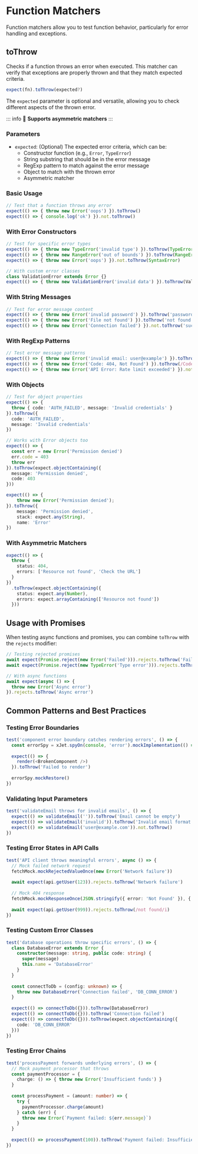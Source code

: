 # Function Matchers
Function matchers allow you to test function behavior, particularly for error handling and exceptions.

## toThrow
Checks if a function throws an error when executed. This matcher can verify that exceptions are properly thrown and that they match expected criteria.

```ts
expect(fn).toThrow(expected?)
```

The `expected` parameter is optional and versatile, allowing you to check different aspects of the thrown error.

::: info
:rocket: **Supports asymmetric matchers**
:::

### Parameters
- `expected`: (Optional) The expected error criteria, which can be:
    - Constructor function (e.g., `Error`, `TypeError`)
    - String substring that should be in the error message
    - RegExp pattern to match against the error message
    - Object to match with the thrown error
    - Asymmetric matcher

### Basic Usage

```ts
// Test that a function throws any error
expect(() => { throw new Error('oops') }).toThrow()
expect(() => { console.log('ok') }).not.toThrow()
```

### With Error Constructors
```ts
// Test for specific error types
expect(() => { throw new TypeError('invalid type') }).toThrow(TypeError)
expect(() => { throw new RangeError('out of bounds') }).toThrow(RangeError)
expect(() => { throw new Error('oops') }).not.toThrow(SyntaxError)

// With custom error classes
class ValidationError extends Error {}
expect(() => { throw new ValidationError('invalid data') }).toThrow(ValidationError)
```

### With String Messages
```ts
// Test for error message content
expect(() => { throw new Error('invalid password') }).toThrow('password')
expect(() => { throw new Error('File not found') }).toThrow('not found')
expect(() => { throw new Error('Connection failed') }).not.toThrow('success')
```

### With RegExp Patterns
```ts
// Test error message patterns
expect(() => { throw new Error('invalid email: user@example') }).toThrow(/invalid email/)
expect(() => { throw new Error('Code: 404, Not Found') }).toThrow(/Code: \d+/)
expect(() => { throw new Error('API Error: Rate limit exceeded') }).not.toThrow(/permission denied/i)
```

### With Objects
```ts
// Test for object properties
expect(() => { 
  throw { code: 'AUTH_FAILED', message: 'Invalid credentials' }
}).toThrow({ 
  code: 'AUTH_FAILED', 
  message: 'Invalid credentials' 
})

// Works with Error objects too
expect(() => { 
  const err = new Error('Permission denied')
  err.code = 403
  throw err
}).toThrow(expect.objectContaining({ 
  message: 'Permission denied',
  code: 403
}))

expect(() => {
    throw new Error('Permission denied');
}).toThrow({
    message: 'Permission denied',
    stack: expect.any(String),
    name: 'Error'
})
```

### With Asymmetric Matchers
```ts
expect(() => { 
  throw { 
    status: 404, 
    errors: ['Resource not found', 'Check the URL']
  }
})
  .toThrow(expect.objectContaining({ 
    status: expect.any(Number),
    errors: expect.arrayContaining(['Resource not found'])
  }))
```

## Usage with Promises
When testing async functions and promises, you can combine `toThrow` with the `rejects` modifier:

```ts
// Testing rejected promises
await expect(Promise.reject(new Error('Failed'))).rejects.toThrow('Failed')
await expect(Promise.reject(new TypeError('Type error'))).rejects.toThrow(TypeError)

// With async functions
await expect(async () => {
  throw new Error('Async error')
}).rejects.toThrow('Async error')
```

## Common Patterns and Best Practices
### Testing Error Boundaries
``` ts
test('component error boundary catches rendering errors', () => {
  const errorSpy = xJet.spyOn(console, 'error').mockImplementation(() => {})
  
  expect(() => {
    render(<BrokenComponent />)
  }).toThrow('Failed to render')
  
  errorSpy.mockRestore()
})
```
### Validating Input Parameters
``` ts
test('validateEmail throws for invalid emails', () => {
  expect(() => validateEmail('')).toThrow('Email cannot be empty')
  expect(() => validateEmail('invalid')).toThrow('Invalid email format')
  expect(() => validateEmail('user@example.com')).not.toThrow()
})
```
### Testing Error States in API Calls
``` ts
test('API client throws meaningful errors', async () => {
  // Mock failed network request
  fetchMock.mockRejectedValueOnce(new Error('Network failure'))
  
  await expect(api.getUser(123)).rejects.toThrow('Network failure')
  
  // Mock 404 response
  fetchMock.mockResponseOnce(JSON.stringify({ error: 'Not Found' }), { status: 404 })
  
  await expect(api.getUser(999)).rejects.toThrow(/not found/i)
})
```
### Testing Custom Error Classes
``` ts
test('database operations throw specific errors', () => {
  class DatabaseError extends Error {
    constructor(message: string, public code: string) {
      super(message)
      this.name = 'DatabaseError'
    }
  }
  
  const connectToDb = (config: unknown) => {
    throw new DatabaseError('Connection failed', 'DB_CONN_ERROR')
  }
  
  expect(() => connectToDb({})).toThrow(DatabaseError)
  expect(() => connectToDb({})).toThrow('Connection failed')
  expect(() => connectToDb({})).toThrow(expect.objectContaining({ 
    code: 'DB_CONN_ERROR' 
  }))
})
```
### Testing Error Chains
``` ts
test('processPayment forwards underlying errors', () => {
  // Mock payment processor that throws
  const paymentProcessor = {
    charge: () => { throw new Error('Insufficient funds') }
  }
  
  const processPayment = (amount: number) => {
    try {
      paymentProcessor.charge(amount)
    } catch (err) {
      throw new Error(`Payment failed: ${err.message}`)
    }
  }
  
  expect(() => processPayment(100)).toThrow('Payment failed: Insufficient funds')
})
```
